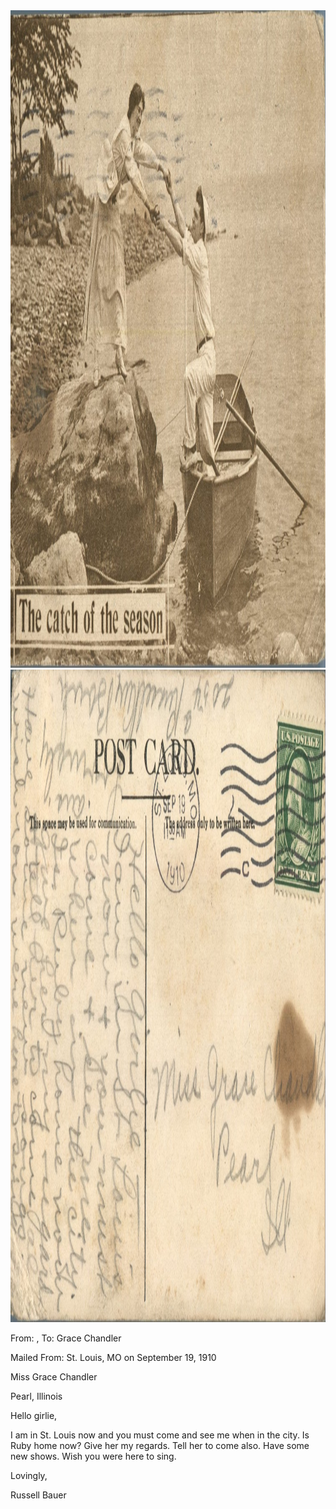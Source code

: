 <html><body><img class="alignnone size-full wp-image-1162" src="/wp-content/uploads/2014/06/postcard-2014-20140605_12310507_0506.jpg" alt="postcard-2014-20140605_12310507_0506" width="1475" height="1052"> <img class="alignnone size-full wp-image-1163" src="/wp-content/uploads/2014/06/postcard-2014-20140605_12311454_0507.jpg" alt="postcard-2014-20140605_12311454_0507" width="1514" height="1044">



From: , To: Grace Chandler

Mailed From: St. Louis, MO on September 19, 1910



Miss Grace Chandler

Pearl, Illinois



Hello girlie,

I am in St. Louis now and you must come and see me when in the city. Is Ruby home now? Give her my regards. Tell her to come also. Have some new shows. Wish you were here to sing.

Lovingly,

Russell Bauer</body></html>